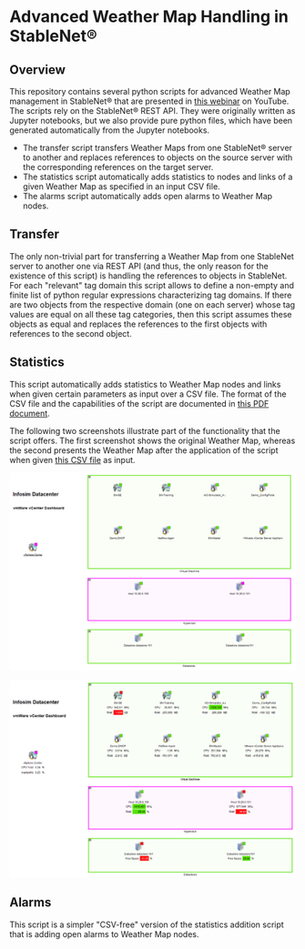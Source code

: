 # Advanced Weather Map Handling in StableNet®

## Overview 
This repository contains several python scripts for advanced Weather Map management in StableNet® that are presented in
[this webinar](https://www.youtube.com/watch?v=Fks-zHKjROc) on YouTube.  The scripts rely on the StableNet® REST API.
They were originally written as Jupyter notebooks, but we also provide pure python files, which have been generated
automatically from the Jupyter notebooks.
  * The transfer script transfers Weather Maps from one StableNet® server to another and replaces references
to objects on the source server with the corresponding references on the target server.
  * The statistics script automatically adds statistics to nodes and links of a given Weather Map as specified in an
input CSV file.
  * The alarms script automatically adds open alarms to Weather Map nodes.

## Transfer
The only non-trivial part for transferring a Weather Map from one StableNet server to another one via REST API (and thus, 
the only reason for the existence of this script) is handling the references to objects in StableNet.  For each "relevant"
tag domain this script allows to define a non-empty and finite list of python regular expressions characterizing tag domains.
If there are two objects from the respective domain (one on each server) whose tag values are equal on all these tag categories, 
then this script assumes these objects as equal and replaces the references to the first objects with references to the 
second object.

## Statistics
This script automatically adds statistics to Weather Map nodes and links when given certain parameters as input over a CSV file. 
The format of the CSV file and the capabilities of the script are documented in
[this PDF document](StableNet_WeatherMap_Statistics/StableNet_WeatherMap_Statistics.pdf).

The following two screenshots illustrate part of the functionality that the script offers.  The first screenshot shows
the original Weather Map, whereas the second presents the Weather Map after the application of the script when given [this
CSV file](StableNet_WeatherMap_Statistics/input_node_trend.csv) as input.

![Original Weather Map](datacenter.png)

![Weather Map with added Statistics](datacenter_statistics.png)

## Alarms
This script is a simpler "CSV-free" version of the statistics addition script that is adding open alarms to Weather Map nodes.
